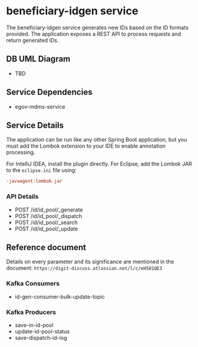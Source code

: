 # beneficiary-idgen service

The beneficiary-idgen service generates new IDs based on the ID formats provided. The application exposes a REST API to process requests and return generated IDs.

## DB UML Diagram

- TBD

## Service Dependencies

- egov-mdms-service

## Service Details

The application can be run like any other Spring Boot application, but you must add the Lombok extension to your IDE to enable annotation processing.

For IntelliJ IDEA, install the plugin directly. For Eclipse, add the Lombok JAR to the `eclipse.ini` file using:

```ini
-javaagent:lombok.jar
```

### API Details

- POST /id/id_pool/_generate
- POST /id/id_pool/_dispatch
- POST /id/id_pool/_search
- POST /id/id_pool/_update

## Reference document

Details on every parameter and its significance are mentioned in the document: `https://digit-discuss.atlassian.net/l/c/eH501QE3`

### Kafka Consumers

- id-gen-consumer-bulk-update-topic

### Kafka Producers

- save-in-id-pool
- update-id-pool-status
- save-dispatch-id-log
